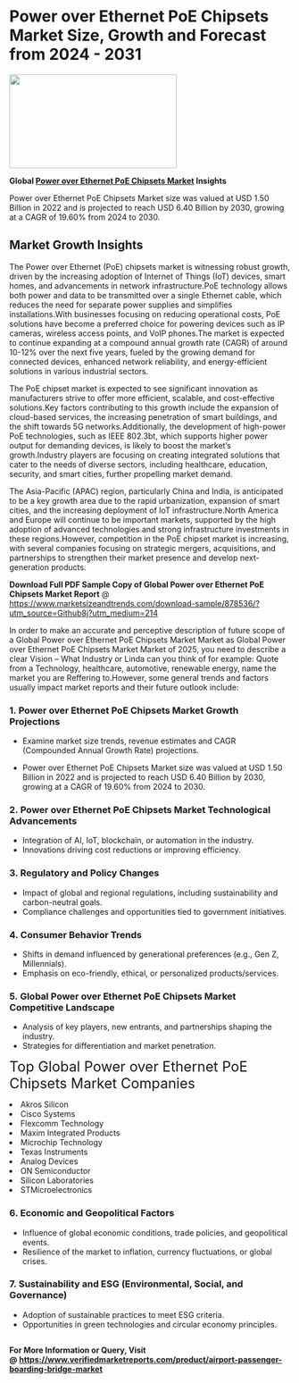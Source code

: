 <H1>Power over Ethernet PoE Chipsets Market Size, Growth and Forecast from 2024 - 2031</H1><img class="aligncenter size-medium wp-image-584254" src="https://thirdeyenews.in/wp-content/uploads/2024/09/Global-Market-Research-300x168.jpeg" alt="" width="300" height="168" /><p><strong>Global&nbsp;<a href="https://www.marketsizeandtrends.com/download-sample/878536/?utm_source=Github8j?utm_medium=214">Power over Ethernet PoE Chipsets Market</a> Insights</strong></p><p>Power over Ethernet PoE Chipsets Market size was valued at USD 1.50 Billion in 2022 and is projected to reach USD 6.40 Billion by 2030, growing at a CAGR of 19.60% from 2024 to 2030.</p><p><h2>Market Growth Insights</h2> <p>The Power over Ethernet (PoE) chipsets market is witnessing robust growth, driven by the increasing adoption of Internet of Things (IoT) devices, smart homes, and advancements in network infrastructure.PoE technology allows both power and data to be transmitted over a single Ethernet cable, which reduces the need for separate power supplies and simplifies installations.With businesses focusing on reducing operational costs, PoE solutions have become a preferred choice for powering devices such as IP cameras, wireless access points, and VoIP phones.The market is expected to continue expanding at a compound annual growth rate (CAGR) of around 10-12% over the next five years, fueled by the growing demand for connected devices, enhanced network reliability, and energy-efficient solutions in various industrial sectors.</p> <p>The PoE chipset market is expected to see significant innovation as manufacturers strive to offer more efficient, scalable, and cost-effective solutions.Key factors contributing to this growth include the expansion of cloud-based services, the increasing penetration of smart buildings, and the shift towards 5G networks.Additionally, the development of high-power PoE technologies, such as IEEE 802.3bt, which supports higher power output for demanding devices, is likely to boost the market’s growth.Industry players are focusing on creating integrated solutions that cater to the needs of diverse sectors, including healthcare, education, security, and smart cities, further propelling market demand.</p> <p>The Asia-Pacific (APAC) region, particularly China and India, is anticipated to be a key growth area due to the rapid urbanization, expansion of smart cities, and the increasing deployment of IoT infrastructure.North America and Europe will continue to be important markets, supported by the high adoption of advanced technologies and strong infrastructure investments in these regions.However, competition in the PoE chipset market is increasing, with several companies focusing on strategic mergers, acquisitions, and partnerships to strengthen their market presence and develop next-generation products.</p> <p><span class=""><strong>Download Full PDF Sample Copy of Global Power over Ethernet PoE Chipsets Market Report</strong> @ <a href="https://www.marketsizeandtrends.com/download-sample/878536/?utm_source=Github8j?utm_medium=214" target="_blank">https://www.marketsizeandtrends.com/download-sample/878536/?utm_source=Github8j?utm_medium=214</a></span></p><p>In order to make an accurate and perceptive description of future scope of a Global&nbsp;Power over Ethernet PoE Chipsets Market Market as Global&nbsp;Power over Ethernet PoE Chipsets Market Market of 2025, you need to describe a clear Vision &ndash; What Industry or Linda can you think of for example: Quote from a Technology, healthcare, automotive, renewable energy, name the market you are Reffering to.However, some general trends and factors usually impact market reports and their future outlook include:</p><h3>1.&nbsp;<strong>Power over Ethernet PoE Chipsets Market Growth Projections</strong></h3><ul><li>Examine market size trends, revenue estimates and CAGR (Compounded Annual Growth Rate) projections.</li><li><p>Power over Ethernet PoE Chipsets Market size was valued at USD 1.50 Billion in 2022 and is projected to reach USD 6.40 Billion by 2030, growing at a CAGR of 19.60% from 2024 to 2030.</p></li></ul><h3>2.&nbsp;<strong>Power over Ethernet PoE Chipsets Market Technological Advancements</strong></h3><ul><li>Integration of AI, IoT, blockchain, or automation in the industry.</li><li>Innovations driving cost reductions or improving efficiency.</li></ul><h3>3.&nbsp;<strong>Regulatory and Policy Changes</strong></h3><ul><li>Impact of global and regional regulations, including sustainability and carbon-neutral goals.</li><li>Compliance challenges and opportunities tied to government initiatives.</li></ul><h3>4.&nbsp;<strong>Consumer Behavior Trends</strong></h3><ul><li>Shifts in demand influenced by generational preferences (e.g., Gen Z, Millennials).</li><li>Emphasis on eco-friendly, ethical, or personalized products/services.</li></ul><h3>5.&nbsp;<strong>Global Power over Ethernet PoE Chipsets Market Competitive Landscape</strong></h3><ul><li>Analysis of key players, new entrants, and partnerships shaping the industry.</li><li>Strategies for differentiation and market penetration.</li></ul><p data-pm-slice="1 1 []"><span style="color: inherit; font-family: inherit; font-size: 25px;">Top Global Power over Ethernet PoE Chipsets Market Companies</span></p><div class="" data-test-id=""><p><li>Akros Silicon</li><li> Cisco Systems</li><li> Flexcomm Technology</li><li> Maxim Integrated Products</li><li> Microchip Technology</li><li> Texas Instruments</li><li> Analog Devices</li><li> ON Semiconductor</li><li> Silicon Laboratories</li><li> STMicroelectronics</li></p></div><h3>6.&nbsp;<strong>Economic and Geopolitical Factors</strong></h3><ul><li>Influence of global economic conditions, trade policies, and geopolitical events.</li><li>Resilience of the market to inflation, currency fluctuations, or global crises.</li></ul><h3>7.&nbsp;<strong>Sustainability and ESG (Environmental, Social, and Governance)</strong></h3><ul><li>Adoption of sustainable practices to meet ESG criteria.</li><li>Opportunities in green technologies and circular economy principles.</li></ul><h2><strong style="font-size: 14px;">For More Information or Query, Visit @&nbsp;</strong><a style="background-color: #ffffff; font-size: 14px;" href="https://www.marketsizeandtrends.com/report/power-over-ethernet-poe-chipsets-market/" target="_blank">https://www.verifiedmarketreports.com/product/airport-passenger-boarding-bridge-market</a></h2>